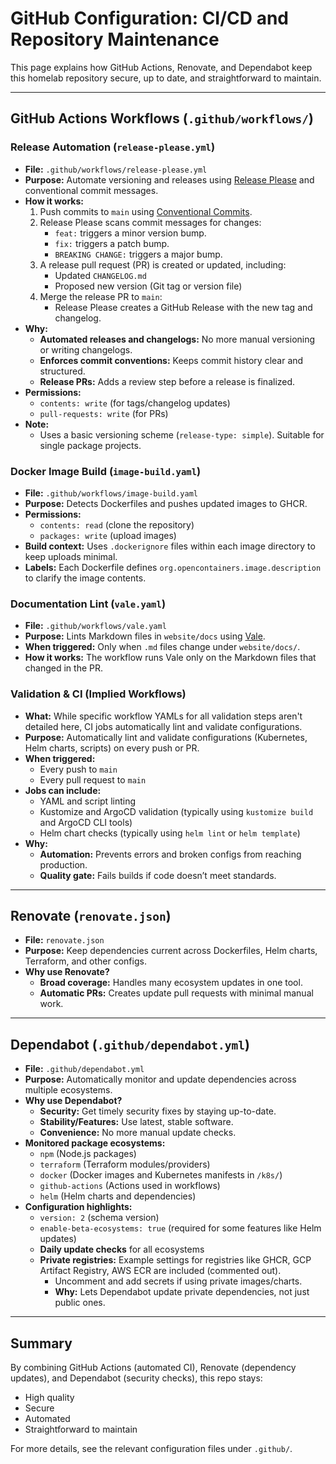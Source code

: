 # GitHub Configuration: CI/CD and Repository Maintenance

This page explains how GitHub Actions, Renovate, and Dependabot keep this homelab repository secure, up to date, and straightforward to maintain.

---

## GitHub Actions Workflows (`.github/workflows/`)

### Release Automation (`release-please.yml`)

- **File:** `.github/workflows/release-please.yml`
- **Purpose:** Automate versioning and releases using [Release Please](https://github.com/googleapis/release-please-action) and conventional commit messages.
- **How it works:**
  1. Push commits to `main` using [Conventional Commits](https://www.conventionalcommits.org/).
  2. Release Please scans commit messages for changes:
     - `feat:` triggers a minor version bump.
     - `fix:` triggers a patch bump.
     - `BREAKING CHANGE:` triggers a major bump.
  3. A release pull request (PR) is created or updated, including:
     - Updated `CHANGELOG.md`
     - Proposed new version (Git tag or version file)
  4. Merge the release PR to `main`:
     - Release Please creates a GitHub Release with the new tag and changelog.
- **Why:**
  - **Automated releases and changelogs:** No more manual versioning or writing changelogs.
  - **Enforces commit conventions:** Keeps commit history clear and structured.
  - **Release PRs:** Adds a review step before a release is finalized.
- **Permissions:**
  - `contents: write` (for tags/changelog updates)
  - `pull-requests: write` (for PRs)
- **Note:**
  - Uses a basic versioning scheme (`release-type: simple`). Suitable for single package projects.

### Docker Image Build (`image-build.yaml`)

- **File:** `.github/workflows/image-build.yaml`
- **Purpose:** Detects Dockerfiles and pushes updated images to GHCR.
- **Permissions:**
  - `contents: read` (clone the repository)
  - `packages: write` (upload images)
- **Build context:** Uses `.dockerignore` files within each image directory to keep uploads minimal.
- **Labels:** Each Dockerfile defines `org.opencontainers.image.description` to clarify the image contents.

### Documentation Lint (`vale.yaml`)

- **File:** `.github/workflows/vale.yaml`
- **Purpose:** Lints Markdown files in `website/docs` using [Vale](https://vale.sh/).
- **When triggered:** Only when `.md` files change under `website/docs/`.
- **How it works:** The workflow runs Vale only on the Markdown files that changed in the PR.

### Validation & CI (Implied Workflows)

- **What:** While specific workflow YAMLs for all validation steps aren't detailed here, CI jobs automatically lint and validate configurations.
- **Purpose:** Automatically lint and validate configurations (Kubernetes, Helm charts, scripts) on every push or PR.
- **When triggered:**
  - Every push to `main`
  - Every pull request to `main`
- **Jobs can include:**
  - YAML and script linting
  - Kustomize and ArgoCD validation (typically using `kustomize build` and ArgoCD CLI tools)
  - Helm chart checks (typically using `helm lint` or `helm template`)
- **Why:**
  - **Automation:** Prevents errors and broken configs from reaching production.
  - **Quality gate:** Fails builds if code doesn’t meet standards.

---

## Renovate (`renovate.json`)

- **File:** `renovate.json`
- **Purpose:** Keep dependencies current across Dockerfiles, Helm charts, Terraform, and other configs.
- **Why use Renovate?**
  - **Broad coverage:** Handles many ecosystem updates in one tool.
  - **Automatic PRs:** Creates update pull requests with minimal manual work.

---

## Dependabot (`.github/dependabot.yml`)

- **File:** `.github/dependabot.yml`
- **Purpose:** Automatically monitor and update dependencies across multiple ecosystems.
- **Why use Dependabot?**
  - **Security:** Get timely security fixes by staying up-to-date.
  - **Stability/Features:** Use latest, stable software.
  - **Convenience:** No more manual update checks.
- **Monitored package ecosystems:**
  - `npm` (Node.js packages)
  - `terraform` (Terraform modules/providers)
  - `docker` (Docker images and Kubernetes manifests in `/k8s/`)
  - `github-actions` (Actions used in workflows)
  - `helm` (Helm charts and dependencies)
- **Configuration highlights:**
  - `version: 2` (schema version)
  - `enable-beta-ecosystems: true` (required for some features like Helm updates)
  - **Daily update checks** for all ecosystems
  - **Private registries:** Example settings for registries like GHCR, GCP Artifact Registry, AWS ECR are included (commented out).
    - Uncomment and add secrets if using private images/charts.
    - **Why:** Lets Dependabot update private dependencies, not just public ones.

---


## Summary

By combining GitHub Actions (automated CI), Renovate (dependency updates), and Dependabot (security checks), this repo stays:

- High quality
- Secure
- Automated
- Straightforward to maintain

For more details, see the relevant configuration files under `.github/`.

